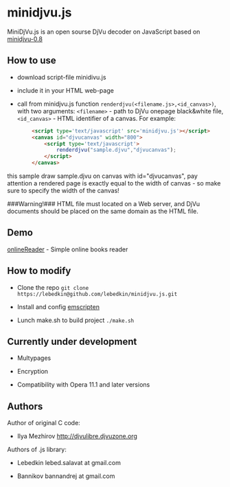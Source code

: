 minidjvu.js
===========

MiniDjVu.js is an open sourse DjVu decoder on JavaScript based on [minidjvu-0.8](http://djvulibre.djvuzone.org)

How to use
----------

* download script-file minidivu.js

* include it in your HTML web-page

* call from minidjvu.js function `renderdjvu(<filename.js>,<id_canvas>)`, with two arguments: `<filename>` - path to DjVu onepage black&white file, `<id_canvas>` - HTML identifier of a canvas. For example:

```html
		<script type='text/javascript' src='minidjvu.js'></script>
		<canvas id="djvucanvas" width="800">			    
			<script type='text/javascript'>
				renderdjvu("sample.djvu","djvucanvas");
			</script>
		</canvas>
```
this sample draw sample.djvu on canvas with id="djvucanvas", pay attention a rendered page is exactly equal to the width of canvas - so make sure to specify the width of the canvas!

###Warning!### HTML file must located on a Web server, and  DjVu documents  should be placed on the same domain as the HTML file. 

Demo
----

[onlineReader](http://ntfs.narod.ru/onlineReader.html) - Simple online books reader


How to modify
-------------

* Clone the repo `git clone https://lebedkin@github.com/lebedkin/minidjvu.js.git`

* Install and config [emscripten](https://github.com/kripken/emscripten/wiki/Tutorial)

* Lunch make.sh to build project `./make.sh`

Currently under development
---------------------------

* Multypages

* Encryption

* Compatibility with Opera 11.1 and later versions


Authors
-------

Author of original C code:

 + Ilya Mezhirov	http://djvulibre.djvuzone.org

Authors of .js library: 

 + Lebedkin	lebed.salavat at gmail.com	

 + Bannikov	bannandrej at gmail.com

